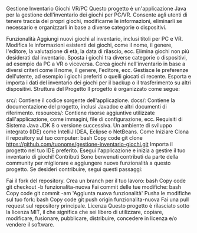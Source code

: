 
Gestione Inventario Giochi VR/PC
Questo progetto è un'applicazione Java per la gestione dell'inventario dei giochi per PC/VR. Consente agli utenti di tenere traccia dei propri giochi, modificarne le informazioni, eliminarli se necessario e organizzarli in base a diverse categorie o dispositivi.

Funzionalità
Aggiungi nuovi giochi al inventario, inclusi titoli per PC e VR.
Modifica le informazioni esistenti dei giochi, come il nome, il genere, l'editore, la valutazione di età, la data di rilascio, ecc.
Elimina giochi non più desiderati dal inventario.
Sposta i giochi tra diverse categorie o dispositivi, ad esempio da PC a VR o viceversa.
Cerca giochi nell'inventario in base a diversi criteri come il nome, il genere, l'editore, ecc.
Gestisce le preferenze dell'utente, ad esempio i giochi preferiti o quelli giocati di recente.
Esporta e importa i dati del inventario dei giochi per il backup o il trasferimento su altri dispositivi.
Struttura del Progetto
Il progetto è organizzato come segue:

src/: Contiene il codice sorgente dell'applicazione.
docs/: Contiene la documentazione del progetto, inclusi Javadoc e altri documenti di riferimento.
resources/: Contiene risorse aggiuntive utilizzate dall'applicazione, come immagini, file di configurazione, ecc.
Requisiti di Sistema
Java JDK 8 o versione successiva.
Un ambiente di sviluppo integrato (IDE) come IntelliJ IDEA, Eclipse o NetBeans.
Come Iniziare
Clona il repository sul tuo computer:
bash
Copy code
git clone https://github.com/tuonome/gestione-inventario-giochi.git
Importa il progetto nel tuo IDE preferito.
Esegui l'applicazione e inizia a gestire il tuo inventario di giochi!
Contributi
Sono benvenuti contributi da parte della community per migliorare e aggiungere nuove funzionalità a questo progetto. Se desideri contribuire, segui questi passaggi:

Fai il fork del repository.
Crea un branch per il tuo lavoro:
bash
Copy code
git checkout -b funzionalita-nuova
Fai commit delle tue modifiche:
bash
Copy code
git commit -am 'Aggiunta nuova funzionalità'
Pusha le modifiche sul tuo fork:
bash
Copy code
git push origin funzionalita-nuova
Fai una pull request sul repository principale.
Licenza
Questo progetto è rilasciato sotto la licenza MIT, il che significa che sei libero di utilizzare, copiare, modificare, fusionare, pubblicare, distribuire, concedere in licenza e/o vendere il software.
